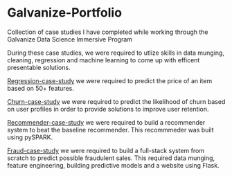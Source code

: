 # Galvanize-Portfolio
Collection of case studies I have completed while working through the Galvanize Data Science Immersive Program

During these case studies, we were required to utlize skills in data munging, cleaning, regression and machine learning to come up with efficent presentable solutions.

[Regression-case-study](https://github.com/maxgrossenbacher/Galvanize-Portfolio/tree/master/regression_case_study) we were required to predict the price of an item based on 50+ features.

[Churn-case-study](https://github.com/maxgrossenbacher/Galvanize-Portfolio/tree/master/churn_case_study) we were required to predict the likelihood of churn based on user profiles in order to provide solutions to improve user retention.

[Recommender-case-study](https://github.com/maxgrossenbacher/Galvanize-Portfolio/tree/master/recommender_case_study) we were required to build a recommender system to beat the baseline recommender. This recommmeder was built using pySPARK.

[Fraud-case-study](https://github.com/maxgrossenbacher/Galvanize-Portfolio/tree/master/fraud_detection_case_study) we were required to build a full-stack system from scratch to predict possible fraudulent sales. This required data munging, feature engineering, building predictive models and a website using Flask.
